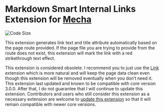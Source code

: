Markdown Smart Internal Links Extension for [Mecha](https://github.com/mecha-cms/mecha)
=======================================================================================

![Code Size](https://img.shields.io/github/languages/code-size/mecha-cms/x.markdown.link?color=%23444&style=for-the-badge)

This extension generates link text and title attribute automatically based on the page route provided. If the page file you are trying to provide from the route does not exist, this extension will mark the link with a red strikethrough text effect.

This extension is considered obsolete. I recommend you to just use the [Link](https://github.com/mecha-cms/x.link) extension which is more natural and will keep the page data clean even though this extension will be removed eventually when you don’t need it. This extension last updated and known to be compatible with core version 3.0.0. After that, I do not guarantee that I will continue to update this extension. Contributors and users who still consider this extension as a necessary extension are welcome to [update this extension](https://github.com/mecha-cms/x.markdown.link) so that it will remain compatible with newer core versions.